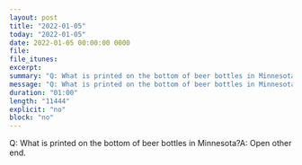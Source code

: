 ```yaml
---
layout: post
title: "2022-01-05"
today: "2022-01-05"
date: 2022-01-05 00:00:00 0000
file:
file_itunes:
excerpt:
summary: "Q: What is printed on the bottom of beer bottles in Minnesota?A: Open other end."
message: "Q: What is printed on the bottom of beer bottles in Minnesota?A: Open other end."
duration: "01:00"
length: "11444"
explicit: "no"
block: "no"
---
```

Q: What is printed on the bottom of beer bottles in Minnesota?A: Open other end.

